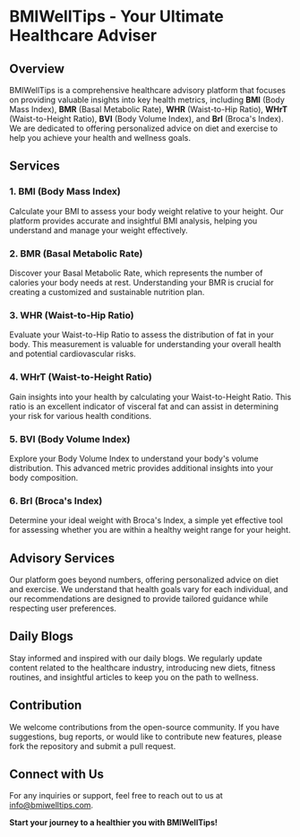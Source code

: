 # BMIWellTips - Your Ultimate Healthcare Adviser

## Overview

BMIWellTips is a comprehensive healthcare advisory platform that focuses on providing valuable insights into key health metrics, including **BMI** (Body Mass Index), **BMR** (Basal Metabolic Rate), **WHR** (Waist-to-Hip Ratio), **WHrT** (Waist-to-Height Ratio), **BVI** (Body Volume Index), and **BrI** (Broca's Index). We are dedicated to offering personalized advice on diet and exercise to help you achieve your health and wellness goals.

## Services

### 1. BMI (Body Mass Index)
Calculate your BMI to assess your body weight relative to your height. Our platform provides accurate and insightful BMI analysis, helping you understand and manage your weight effectively.

### 2. BMR (Basal Metabolic Rate)
Discover your Basal Metabolic Rate, which represents the number of calories your body needs at rest. Understanding your BMR is crucial for creating a customized and sustainable nutrition plan.

### 3. WHR (Waist-to-Hip Ratio)
Evaluate your Waist-to-Hip Ratio to assess the distribution of fat in your body. This measurement is valuable for understanding your overall health and potential cardiovascular risks.

### 4. WHrT (Waist-to-Height Ratio)
Gain insights into your health by calculating your Waist-to-Height Ratio. This ratio is an excellent indicator of visceral fat and can assist in determining your risk for various health conditions.

### 5. BVI (Body Volume Index)
Explore your Body Volume Index to understand your body's volume distribution. This advanced metric provides additional insights into your body composition.

### 6. BrI (Broca's Index)
Determine your ideal weight with Broca's Index, a simple yet effective tool for assessing whether you are within a healthy weight range for your height.

## Advisory Services

Our platform goes beyond numbers, offering personalized advice on diet and exercise. We understand that health goals vary for each individual, and our recommendations are designed to provide tailored guidance while respecting user preferences.

## Daily Blogs

Stay informed and inspired with our daily blogs. We regularly update content related to the healthcare industry, introducing new diets, fitness routines, and insightful articles to keep you on the path to wellness.

## Contribution

We welcome contributions from the open-source community. If you have suggestions, bug reports, or would like to contribute new features, please fork the repository and submit a pull request.

## Connect with Us

For any inquiries or support, feel free to reach out to us at [info@bmiwelltips.com](mailto:info@bmiwelltips.com).

**Start your journey to a healthier you with BMIWellTips!**
